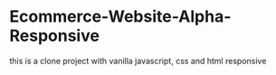 # Ecommerce-Website-Alpha-Responsive
this is a clone project with vanilla javascript, css and html
responsive
